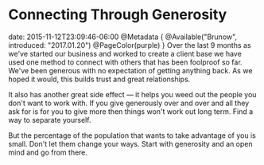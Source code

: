 # Connecting Through Generosity
date: 2015-11-12T23:09:46-06:00
@Metadata {
  @Available("Brunow", introduced: "2017.01.20")
  @PageColor(purple)
}
Over the last 9 months as we've started our business and worked to create a client base we have used one method to connect with others that has been foolproof so far. We've been generous with no expectation of getting anything back. As we hoped it would, this builds trust and great relationships.

It also has another great side effect &mdash; it helps you weed out the people you don't want to work with. If you give generously over and over and all they ask for is for you to give more then things won't work out long term. Find a way to separate yourself.

But the percentage of the population that wants to take advantage of you is small. Don't let them change your ways. Start with generosity and an open mind and go from there.
